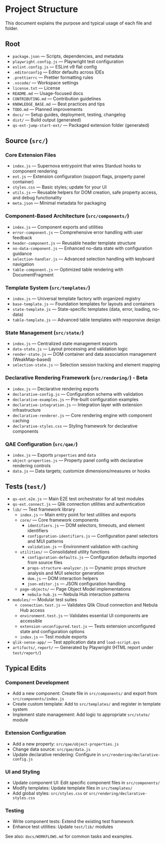 # Project Structure

This document explains the purpose and typical usage of each file and folder.

## Root

- `package.json` — Scripts, dependencies, and metadata
- `playwright.config.js` — Playwright test configuration
- `eslint.config.js` — ESLint v9 flat config
- `.editorconfig` — Editor defaults across IDEs
- `.prettierrc` — Prettier formatting rules
- `.vscode/` — Workspace settings
- `license.txt` — License
- `README.md` — Usage-focused docs
- `CONTRIBUTING.md` — Contribution guidelines
- `KNOWLEDGE_BASE.md` — Best practices and tips
- `TODO.md` — Planned improvements
- `docs/` — Setup guides, deployment, testing, changelog
- `dist/` — Build output (generated)
- `qs-ext-jump-start-ext/` — Packaged extension folder (generated)

## Source (`src/`)

### Core Extension Files

- `index.js` — Supernova entrypoint that wires Stardust hooks to component rendering
- `ext.js` — Extension configuration (support flags, property panel container)
- `styles.css` — Basic styles; update for your UI
- `utils.js` — Reusable helpers for DOM creation, safe property access, and debug functionality
- `meta.json` — Minimal metadata for packaging

### Component-Based Architecture (`src/components/`)

- `index.js` — Component exports and utilities
- `error-component.js` — Comprehensive error handling with user feedback
- `header-component.js` — Reusable header template structure
- `no-data-component.js` — Enhanced no-data state with configuration guidance
- `selection-handler.js` — Advanced selection handling with keyboard navigation
- `table-component.js` — Optimized table rendering with DocumentFragment

### Template System (`src/templates/`)

- `index.js` — Universal template factory with organized registry
- `base-template.js` — Foundation templates for layouts and containers
- `state-template.js` — State-specific templates (data, error, loading, no-data)
- `table-template.js` — Advanced table templates with responsive design

### State Management (`src/state/`)

- `index.js` — Centralized state management exports
- `data-state.js` — Layout processing and validation logic
- `render-state.js` — DOM container and data association management (WeakMap-based)
- `selection-state.js` — Selection session tracking and element mapping

### Declarative Rendering Framework (`src/rendering/`) - Beta

- `index.js` — Declarative rendering exports
- `declarative-config.js` — Configuration schema with validation
- `declarative-examples.js` — Pre-built configuration examples
- `declarative-integration.js` — Integration layer with extension infrastructure
- `declarative-renderer.js` — Core rendering engine with component caching
- `declarative-styles.css` — Styling framework for declarative components

### QAE Configuration (`src/qae/`)

- `index.js` — Exports `properties` and `data`
- `object-properties.js` — Property panel config with declarative rendering controls
- `data.js` — Data targets; customize dimensions/measures or hooks

## Tests (`test/`)

- `qs-ext.e2e.js` — Main E2E test orchestrator for all test modules
- `qs-ext.connect.js` — Qlik connection utilities and authentication
- `lib/` — Test framework library
  - `index.js` — Main entry point for test utilities and exports
  - `core/` — Core framework components
    - `identifiers.js` — DOM selectors, timeouts, and element identifiers
    - `configuration-identifiers.js` — Configuration panel selectors and MUI patterns
    - `validation.js` — Environment validation with caching
  - `utilities/` — Consolidated utility functions
    - `configuration-defaults.js` — Configuration defaults imported from source files
    - `props-structure-analyzer.js` — Dynamic props structure analysis and MUI selector generation
    - `dom.js` — DOM interaction helpers
    - `json-editor.js` — JSON configuration handling
  - `page-objects/` — Page Object Model implementations
    - `nebula-hub.js` — Nebula Hub interaction patterns
- `modules/` — Modular test suites
  - `connection.test.js` — Validates Qlik Cloud connection and Nebula Hub access
  - `environment.test.js` — Validates essential UI components are accessible
  - `extension-unconfigured.test.js` — Tests extension unconfigured state and configuration options
  - `index.js` — Test module exports
- `qlik-sense-app/` — Test application data and `load-script.qvs`
- `artifacts/`, `report/` — Generated by Playwright (HTML report under `test/report/`)

## Typical Edits

### Component Development

- Add a new component: Create file in `src/components/` and export from `src/components/index.js`
- Create custom template: Add to `src/templates/` and register in template system
- Implement state management: Add logic to appropriate `src/state/` module

### Extension Configuration

- Add a new property: `src/qae/object-properties.js`
- Change data source: `src/qae/data.js`
- Update declarative rendering: Configure in `src/rendering/declarative-config.js`

### UI and Styling

- Update component UI: Edit specific component files in `src/components/`
- Modify templates: Update template files in `src/templates/`
- Add global styles: `src/styles.css` or `src/rendering/declarative-styles.css`

### Testing

- Write component tests: Extend the existing test framework
- Enhance test utilities: Update `test/lib/` modules

See also: `docs/WORKFLOWS.md` for common tasks and examples.
